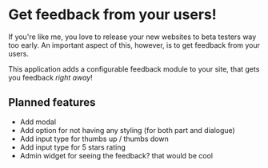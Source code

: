 # Get feedback from your users!

If you're like me, you love to release your new websites to beta testers way
too early. An important aspect of this, however, is to get feedback from your
users.

This application adds a configurable feedback module to your site, that gets
you feedback _right away_!

## Planned features

- Add modal
- Add option for not having any styling (for both part and dialogue)
- Add input type for thumbs up / thumbs down
- Add input type for 5 stars rating
- Admin widget for seeing the feedback? that would be cool
